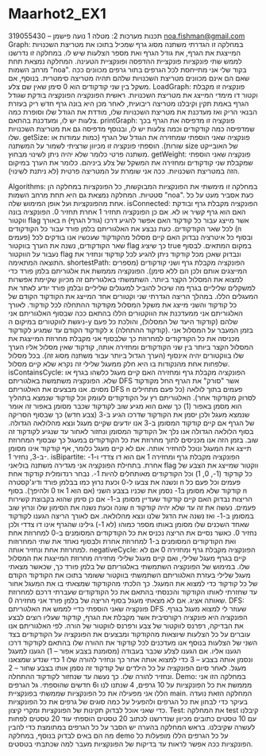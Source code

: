# Maarhot2_EX1
תכנות מערכות 2: מטלה 1
נועה פישמן – 319055430
noa.fishman@gmail.com
Graph:
במחלקה זו הגדרתי משתנה מסוג גרף שמכיל בתוכו את מטריצת השכנויות המייצגת את הגרף, את גודל הגרף ואת מספר הצלעות שיש לו. במחלקה זו נדרשנו לממש שתי פונקציות פונקציית ההדפסה ופונקציית הטעינה. המחלקה נמצאת תחת מרחב השמות "noa".
בקוד שלי אני מתייחסת לכל הגרפים בתור גרפים מכוונים ככה שאם הם אינם מכוונים מטריצת השכנויות שלהם תהיה מטריצה סימטרית. בנוסף, אם משקל בין שני קודקודים הוא 0 סימן שאין שם צלע.
LoadGraph: פונקציה זו מקבלת וקטור דו מימדי המייצג את מטריצת השכנויות. ראשית הפונקציה הפונקציה בודקת שגודל הגרף באמת תקין וקיבלנו מטריצה ריבועית, לאחר מכן היא בונה גרף חדש ריק בעזרת הבנאי הריק ואז מעדכנת את מטריצת השכנויות שלו, מודדת את הגודל שלו וסופרת כמה צלעות יש לו, ומעדכנת בהתאם. 
printGraph: פונקציה זו מדפיסה את הגרף בכך שמדפיסה כמה קודקודים וכמה צלעות יש לו, ובנוסף מדפיסה גם את מטריצת השכנויות שלו.
getSize: פונקציה שאני הוספתי שמחזירה את הגודל של הגרף (כמות עמודות או שורות). הוספתי פונקציה זו מכיוון שרציתי לשמור על המשתנה size של האובייקט משתנה פרטי כלומר שלא יהיה ניתן לשינוי מבחוץ.
getWeight: פונקציה שאני הוספתי שמקבלת שני קודקודים ומחזירה את המשקל של צלע ביניהם. כלומר את הערך במיקום הזה במטריצת השכנויות. ככה אני שומרת על המטריצה פרטית (לא ניתנת לשינוי).

Algorithms: 
במחלקה זו מימשתי את הפונקציות המבוקשות, כל הפונקציות במחלקה הן סטטיות. המחלקה נמצאת גם היא תחת מרחב השמות "noa". כעת אסביר מעט על כל אחת מהפונקציות ועל אופן המימוש שלה.
isConnected: הפונקציה מקבלת גרף ובודקת האם הוא גרף קשיר או לא. אם כן הפונקציה תחזיר 1 אחרת תחזיר 0. הפונקציה בונה ווקטור flag באורך n (גודל הגרף) אשר מייצג עבור כל קודקוד האם אפשר להגיע דרכו לכל שאר הקודקודים. כעת נבצע את האלגוריתם בלמן פורד עבור כל הקודקודים (n פעמים) ובסוף כל איטרציה נבדוק האם קיים מסלול מהקודקוד שעכשיו אנו בודקים לכל שאר הקודקודים, נשנה את הערך בווקטור flag כך שיציג true במקום המתאים. לבסוף נעבור על הווקטור flag ונבדוק שאכן מכל קודקוד ניתן להגיע לכל קודקוד ונחזיר את התוצאה המתאימה.
shortestPath: הפונקציה מקבלת גרף ושני קודקודים (מספרים המייצגים אותם ולכן הם ללא סימן). הפונקציה מממשת את אלגוריתם בלמן פורד כדי למצוא את המסלול הקצר ביותר. השתמשתי באלגוריתם זה מכיוון שקיימת אפשרות למשקלים שליליים בגרף מה שיכול להוביל למעגלים שליליים ובלמן פורד יודע לאתר את המעגלים הללו. במהלך הריצה הגדרתי שני וקטורים אחד המייצג את הקודקוד הקודם של כל קודקוד והשני מייצג את משקל המסלול מקודקוד ההתחלה לכל קודקוד. לאורך האלגוריתם אני ממעדכנת את הווקטורים הללו בהתאם ככה שבסוף האלגוריתם אני ניגשת לווקטורים במיקום ה-y שלהם (קודקוד היעד של המסלול), והולכת כל פעם לקודקוד הקודם עד שמגיע לקודקוד x (קודקוד ההתחלה). בזמן המעבר על המסלול אני מכניסה את כל הקודקודים למחרוזת כך שלבסוף אני מקבלת מחרוזת המייצגת את המסלול הקצר ביותר בין שני הקודקודים ומחזירה אותה, קודקוד שאין מסלול אליו הערך שלו בווקטורים יהיה אינסוף (הערך הגדול ביותר עבור משתנה מסוג זה). בכל מסלול שלפחות אחת מהנקודות בו היא חלק ממעגל שלילי זה נקרא שלא קיים מסלול.
isContainsCycle: הפונקציה מקבלת גרף ומחזירה האם קיים מעגל כלשהו בגרף או שלא. הפונקציה משתמשת באלגוריתם DFS אשר "סורק" את הגרף החל מקודקוד מסוים. אנו מבצעים את האלגוריתם DFS n פעמים בתוך לולאה (כל פעם מתחילים לסרוק מקודקוד אחר). האלגוריתם רץ על הקודקודים לעומק וכל קודקוד שנמצא בתהליך הוא מסמן באפור (1) כך שאם הוא מגיע שוב לקודקוד שכבר מסומן באפור זה אומר שנמצא מעגל ולכן יסמן את הקודקוד שדרכו הגיע ב-3 (צבע חדש) כך שבסוף הסריקה של הגרף אם קיים קודקוד המסומן ב-3 אנו יודעים שקיים מעגל ונצא מהלולאה הגדולה. בסוף הלולאה הגדולה אנו נלך אל הקודקוד המסומן ונחזור לאחור עד שנגיע לקודקוד זה שוב. בזמן הזה אנו מכניסים לתוך מחרוזת את כל הקודקודים במעגל כך שבסוף המחרוזת תייצג את המעגל ונוכל להחזיר אותה. אם לא קיים מעגל כלומר, אף קודקוד אינו מסומן ב-3, נחזיר 1-.
isBipartite: הפונקציה מקבלת גרף ומחזירה 1 אם הוא דו צדדי ו-1- אחרת. בתחילת הפונקציה אני מגדירה משתנה בוליאני flag ווקטור שמייצג את הצבע של כל קודקוד (1-, 0, 1) וכל הקודקודים מאותחלים להיות 1-. נבחר רנדומלית קודקוד אחת ונשנה את צבעו ל-0 וכעת נרוץ כמו בבלמן פורד ודיג'קסטרה n פעמים וכל פעם כל קודקוד שלא מסומן ב1- נסמן את שכניו בצבע השני (אם הוא 1 אז 0 ולהיפך). בסוף n הריצות נבדוק האם קיים קודקוד שעדיין מסומן ב-1- אם כן סימן שהוא בקבוצת קשירות שונה וכעת נשנה את הסימון שלו ונרוץ שוב n פעמים. נעשה את זה עד שלא יהיה קודקוד במסומן ב-1- ואז נשנה את הדגל שלנו ונצא מהלולאה. אם לאורך הריצה הגענו לקודקוד שאחד השכנים שלו מסומן באותו מספר כמוהו (לא 1-) גילינו שהגרף אינו דו צדדי ולכן נחזיר 0.  כאשר נסיים את הריצה נכניס את כל הקודקודים המסומנים ב-0 למחרוזת אחת ואת הקודקודים המסומנים ב-1 למחרוזת אחרת ולבסוף נאחד את שתי המחרוזות למחרוזת אחת ונחזיר אותה.
negativeCycle: הפונקציה מקבלת גרף ומחזירה 0 אם לא קיים בגרף מעגל שלילי, ואם קיים מעגל שלילי מחזירה מחרוזת המייצגת את המסלול שלו. במימוש של הפונקציה השתמשתי באלגוריתם של בלמן פורד כך, שכאשר מצאתי מעגל שלילי בעזרת האלגוריתם השתמשתי בווקטור ששומר בתוכו את הקודקוד הקודם של כל קודקוד כדי למצוא את המעגל. כך הלכתי מהקודקוד שמצאתי בו את המעגל אחור עד שחזרתי לאותו הקודקוד והכנסתי בהתאם את כל הקודקודים שעברתי דרכם למחרוזת שאותה אציג. אם לא מצאתי מעגל בסוף הריצה של בלמן פורד אני מחזירה 0.
DFS: פונקציה שאני הוספתי כדיי לממש את האלגוריתם DFS שעוזר לי למצוא מעגל בגרף. הפונקציה היא פונקציה רקורסיבית אשר מקבלת את הגרף, קודקוד שעליו רוצים לבצע את הבדיקה, רפרנס לווקטור של צבע ורפרנס לווקטור של הורה. לפי האלגוריתם אנו עוברים על כל הצלעות שיוצאות מהקודקוד ומבצעים את הפונקציה על הקודקודים בצד השני של הצלעות בנוסף אנו מעדכנים לכל קודקוד את ההורה שלו בהתאם לקודקוד דרכו הגענו אליו. אם הגענו לצלע שכבר בעבודה (מסומנת בצבע אפור – 1) הגענו למעגל ונסמן אותה בצבע – 3 כדי למצוא אותה אחר כך ונחזיר להורה שלו 1 כדי שנדע שמצאנו מעגל. לאחר סיום הפונקציה על כל הילדים של קודקוד זה נסמן אותו בצבע שחור – 2 ונחזיר להורה שלו. כך נעשה עד שנחזור לקודקוד ההתחלה. 
Demo: 
במחלקה הזו אני מממשת את כל הפונקציות על 10 גרפים, 4 שנתנו לנו ו6 חדשים שהוספתי. גל הגרפים הללו אני מפעילה את כל הפונקציות שממשתי בפונקציית main. המחלקה הזאת נועדה בעיקר כדי לבחון את כל הגרפים ולהפעיל על כמה סוגים של גרפים את כל הפונקציות כדי שאני אוכל לבדוק תקינות של הפונקציות ומקרי קיצון.
Test:
את המחלקה test קיבלנו עם 10 טסטים כתובים מכיוון שנדרשנו לכתוב 20 טסטים הוספתי עוד 20 טסטים לפחות לעשרה שקיבלנו. בראש המחלקה בהערה יש הסבר על כל הגרפים במתומצת כדי להבין מה הם באים לבדוק בנוסף, במחלקה demo על כל הגרפים הללו מופעלות כל הפונקציות ככה אפשר לראות עד בדיקות של הפונקציות מעבר למה שכתבתי בטסטים.











